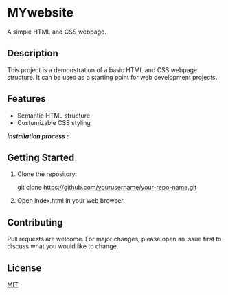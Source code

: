 
# MYwebsite

A simple HTML and CSS webpage.

## Description

This project is a demonstration of a basic HTML and CSS webpage structure. It can be used as a starting point for web development projects.

## Features

- Semantic HTML structure
- Customizable CSS styling


**_Installation process :_**

## Getting Started

1. Clone the repository:
  
    git clone https://github.com/yourusername/your-repo-name.git
  
2. Open index.html in your web browser.

## Contributing

Pull requests are welcome. For major changes, please open an issue first to discuss what you would like to change.

## License
[MIT](LICENSE)
